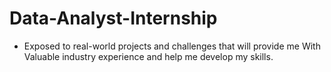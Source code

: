# Data-Analyst-Internship

* Exposed to real-world projects and challenges that will provide me With Valuable industry experience and help me develop my skills.
